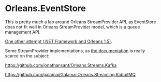 # Orleans.EventStore

This is pretty much a lab around Orleans StreamProvider API, as EventStore does not fit well in Orleans StreamProvider model, which is a queue management API.

[One other attempt (.NET Framework and Orleans 1.5)](https://github.com/jamescarter-le/OrleansEventStoreProvider).

Some StreamProvider implementations, as [the documentation](https://dotnet.github.io/orleans/Documentation/streaming/stream_providers.html) is really scarce on the subject:

https://github.com/jonathansant/Orleans.Streams.Kafka

https://github.com/galamai/Galamai.Orleans.Streaming.RabbitMQ